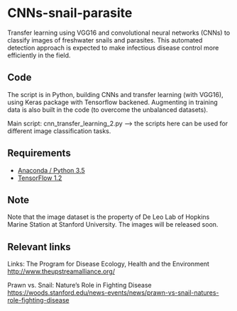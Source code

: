 # CNNs-snail-parasite

Transfer learning using VGG16 and convolutional neural networks (CNNs) to classify images of freshwater snails and parasites. This automated detection approach is expected to make infectious disease control more efficiently in the field.

## Code
The script is in Python, building CNNs and transfer learning (with VGG16), using Keras package with Tensorflow backened. Augmenting in training data is also built in the code (to overcome the unbalanced datasets).

Main script: cnn_transfer_learning_2.py
--> the scripts here can be used for different image classification tasks.

## Requirements
- [Anaconda / Python 3.5](https://www.continuum.io/downloads)
- [TensorFlow 1.2](https://www.tensorflow.org/)

## Note
Note that the image dataset is the property of De Leo Lab of Hopkins Marine Station at Stanford University. The images will be released soon.

## Relevant links
Links:
The Program for Disease Ecology, Health and the Environment
http://www.theupstreamalliance.org/

Prawn vs. Snail: Nature’s Role in Fighting Disease
https://woods.stanford.edu/news-events/news/prawn-vs-snail-natures-role-fighting-disease

